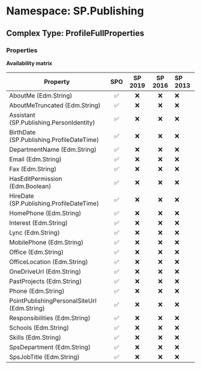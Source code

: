 # Namespace: SP.Publishing

## Complex Type: ProfileFullProperties

### Properties

**Availability matrix**

Property | SPO | SP 2019 | SP 2016 | SP 2013
----------|:---:|:-------:|:-------:|:-------
AboutMe (Edm.String) | ✅ | ❌ | ❌ | ❌
AboutMeTruncated (Edm.String) | ✅ | ❌ | ❌ | ❌
Assistant (SP.Publishing.PersonIdentity) | ✅ | ❌ | ❌ | ❌
BirthDate (SP.Publishing.ProfileDateTime) | ✅ | ❌ | ❌ | ❌
DepartmentName (Edm.String) | ✅ | ❌ | ❌ | ❌
Email (Edm.String) | ✅ | ❌ | ❌ | ❌
Fax (Edm.String) | ✅ | ❌ | ❌ | ❌
HasEditPermission (Edm.Boolean) | ✅ | ❌ | ❌ | ❌
HireDate (SP.Publishing.ProfileDateTime) | ✅ | ❌ | ❌ | ❌
HomePhone (Edm.String) | ✅ | ❌ | ❌ | ❌
Interest (Edm.String) | ✅ | ❌ | ❌ | ❌
Lync (Edm.String) | ✅ | ❌ | ❌ | ❌
MobilePhone (Edm.String) | ✅ | ❌ | ❌ | ❌
Office (Edm.String) | ✅ | ❌ | ❌ | ❌
OfficeLocation (Edm.String) | ✅ | ❌ | ❌ | ❌
OneDriveUrl (Edm.String) | ✅ | ❌ | ❌ | ❌
PastProjects (Edm.String) | ✅ | ❌ | ❌ | ❌
Phone (Edm.String) | ✅ | ❌ | ❌ | ❌
PointPublishingPersonalSiteUrl (Edm.String) | ✅ | ❌ | ❌ | ❌
Responsibilities (Edm.String) | ✅ | ❌ | ❌ | ❌
Schools (Edm.String) | ✅ | ❌ | ❌ | ❌
Skills (Edm.String) | ✅ | ❌ | ❌ | ❌
SpsDepartment (Edm.String) | ✅ | ❌ | ❌ | ❌
SpsJobTitle (Edm.String) | ✅ | ❌ | ❌ | ❌
